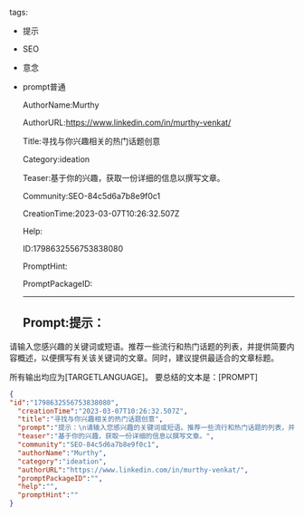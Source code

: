   tags: 
- 提示
- SEO
- 意念
- prompt普通

  AuthorName:Murthy

  AuthorURL:https://www.linkedin.com/in/murthy-venkat/

  Title:寻找与你兴趣相关的热门话题创意

  Category:ideation

  Teaser:基于你的兴趣，获取一份详细的信息以撰写文章。

  Community:SEO-84c5d6a7b8e9f0c1

  CreationTime:2023-03-07T10:26:32.507Z

  Help:

  ID:1798632556753838080

  PromptHint:

  PromptPackageID:

  ---

  ## Prompt:提示：
请输入您感兴趣的关键词或短语。推荐一些流行和热门话题的列表，并提供简要内容概述，以便撰写有关该关键词的文章。同时，建议提供最适合的文章标题。

所有输出均应为[TARGETLANGUAGE]。
要总结的文本是：[PROMPT]

  ```json
  {
  "id":"1798632556753838080",
    "creationTime":"2023-03-07T10:26:32.507Z",
    "title":"寻找与你兴趣相关的热门话题创意",
    "prompt":"提示：\n请输入您感兴趣的关键词或短语。推荐一些流行和热门话题的列表，并提供简要内容概述，以便撰写有关该关键词的文章。同时，建议提供最适合的文章标题。\n\n所有输出均应为[TARGETLANGUAGE]。\n要总结的文本是：[PROMPT]",
    "teaser":"基于你的兴趣，获取一份详细的信息以撰写文章。",
    "community":"SEO-84c5d6a7b8e9f0c1",
    "authorName":"Murthy",
    "category":"ideation",
    "authorURL":"https://www.linkedin.com/in/murthy-venkat/",
    "promptPackageID":"",
    "help":"",
    "promptHint":""
  }
  ```
